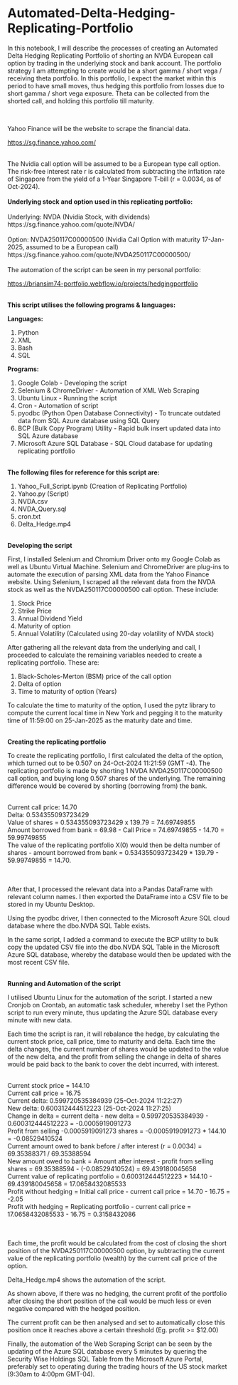 # Automated-Delta-Hedging-Replicating-Portfolio

In this notebook, I will describe the processes of creating an Automated Delta Hedging Replicating Portfolio of shorting an NVDA European call option by trading in the underlying stock and bank account. The portfolio strategy I am attempting to create would be a short gamma / short vega / receiving theta portfolio. In this portfolio, I expect the market within this period to have small moves, thus hedging this portfolio from losses due to short gamma / short vega exposure. Theta can be collected from the shorted call, and holding this portfolio till maturity.

<br/>

Yahoo Finance will be the website to scrape the financial data.

https://sg.finance.yahoo.com/

<br/>
The Nvidia call option will be assumed to be a European type call option. The risk-free interest rate r is calculated from subtracting the inflation rate of Singapore from the yield of a 1-Year Singapore T-bill (r = 0.0034, as of Oct-2024).

<br/>
<br/><b>Underlying stock and option used in this replicating portfolio:</b>

<br/>
<br/>
Underlying: NVDA (Nvidia Stock, with dividends)<br/>
https://sg.finance.yahoo.com/quote/NVDA/<br />

<br/>
Option: NVDA250117C00000500 (Nvidia Call Option with maturity 17-Jan-2025, assumed to be a European call)
https://sg.finance.yahoo.com/quote/NVDA250117C00000500/

<br />
<br />
The automation of the script can be seen in my personal portfolio:

https://briansim74-portfolio.webflow.io/projects/hedgingportfolio


<br/><b>This script utilises the following programs & languages:</b>

<b>Languages:</b>
1. Python
2. XML
3. Bash
4. SQL

<b>Programs:</b>
1. Google Colab - Developing the script
2. Selenium & ChromeDriver - Automation of XML Web Scraping
3. Ubuntu Linux - Running the script
4. Cron - Automation of script
5. pyodbc (Python Open Database Connectivity) - To truncate outdated data from SQL Azure database using SQL Query
6. BCP (Bulk Copy Program) Utility - Rapid bulk insert updated data into SQL Azure database
7. Microsoft Azure SQL Database - SQL Cloud database for updating replicating portfolio

<br/><b>The following files for reference for this script are:</b>
1. Yahoo_Full_Script.ipynb (Creation of Replicating Portfolio)
2. Yahoo.py (Script)
3. NVDA.csv
4. NVDA_Query.sql
5. cron.txt
6. Delta_Hedge.mp4

<br/><b>Developing the script</b>

First, I installed Selenium and Chromium Driver onto my Google Colab as well as Ubuntu Virtual Machine. Selenium and ChromeDriver are plug-ins to automate the execution of parsing XML data from the Yahoo Finance website.
Using Selenium, I scraped all the relevant data from the NVDA stock as well as the NVDA250117C00000500 call option. These include:

1. Stock Price
2. Strike Price
3. Annual Dividend Yield
4. Maturity of option
5. Annual Volatility (Calculated using 20-day volatility of NVDA stock)

After gathering all the relevant data from the underlying and call, I proceeded to calculate the remaining variables needed to create a replicating portfolio. These are:

1. Black-Scholes-Merton (BSM) price of the call option
2. Delta of option
3. Time to maturity of option (Years)

To calculate the time to maturity of the option, I used the pytz library to compute the current local time in New York and pegging it to the maturity time of 11:59:00 on 25-Jan-2025 as the maturity date and time.

<br/><b>Creating the replicating portfolio</b>

To create the replicating portfolio, I first calculated the delta of the option, which turned out to be 0.507 on 24-Oct-2024 11:21:59 (GMT -4). The replicating portfolio is made by shorting 1 NVDA NVDA250117C00000500 call option, and buying long 0.507 shares of the underlying. The remaining difference would be covered by shorting (borrowing from) the bank.

<br/>
Current call price: 14.70
<br/>
Delta: 0.534355093723429
<br/>
Value of shares = 0.534355093723429 x 139.79 = 74.69749855
<br/>
Amount borrowed from bank = 69.98 - Call Price = 74.69749855 - 14.70 = 59.99749855

<br />
The value of the replicating portfolio X(0) would then be delta number of shares - amount borrowed from bank = 0.534355093723429 * 139.79 - 59.99749855 = 14.70.

<br/><br/>
After that, I processed the relevant data into a Pandas DataFrame with relevant column names. I then exported the DataFrame into a CSV file to be stored in my Ubuntu Desktop.

Using the pyodbc driver, I then connected to the Microsoft Azure SQL cloud database where the dbo.NVDA SQL Table exists.

In the same script, I added a command to execute the BCP utility to bulk copy the updated CSV file into the dbo.NVDA SQL Table in the Microsoft Azure SQL database, whereby the database would then be updated with the most recent CSV file.

<br/><b>Running and Automation of the script</b>

I utilised Ubuntu Linux for the automation of the script. I started a new Cronjob on Crontab, an automatic task scheduler, whereby I set the Python script to run every minute, thus updating the Azure SQL database every minute with new data.

Each time the script is ran, it will rebalance the hedge, by calculating the current stock price, call price, time to maturity and delta. Each time the delta changes, the current number of shares would be updated to the value of the new delta, and the profit from selling the change in delta of shares would be paid back to the bank to cover the debt incurred, with interest.

<br/>
Current stock price = 144.10
<br/>
Current call price = 16.75
<br/>
Current delta: 0.599720535384939 (25-Oct-2024 11:22:27)
<br/>
New delta: 0.600312444512223 (25-Oct-2024 11:27:25)
<br/>
Change in delta = current delta - new delta = 0.599720535384939 - 0.600312444512223 = -0.0005919091273
<br/>
Profit from selling -0.0005919091273 shares = -0.0005919091273 * 144.10 = -0.08529410524
<br/>
Current amount owed to bank before / after interest (r = 0.0034) = 69.35388371 / 69.35388594
<br/>
New amount owed to bank = Amount after interest - profit from selling shares = 69.35388594 - (-0.08529410524) = 69.439180045658
<br/>
Current value of replicating portfolio = 0.600312444512223 * 144.10 - 69.439180045658 = 17.0658432085533
<br/>
Profit without hedging = Initial call price - current call price = 14.70 - 16.75 = -2.05
<br/>
Profit with hedging = Replicating portfolio - current call price = 17.0658432085533 - 16.75 = 0.3158432086

<br/><br/>
Each time, the profit would be calculated from the cost of closing the short position of the NVDA250117C00000500 option, by subtracting the current value of the replicating portfolio (wealth) by the current call price of the option.

Delta_Hedge.mp4 shows the automation of the script.

As shown above, if there was no hedging, the current profit of the portfolio after closing the short position of the call would be much less or even negative compared with the hedged position.

The current profit can be then analysed and set to automatically close this position once it reaches above a certain threshold (Eg. profit >= $12.00)

Finally, the automation of the Web Scraping Script can be seen by the updating of the Azure SQL database every 5 minutes by quering the Security Wise Holdings SQL Table from the Microsoft Azure Portal, preferably set to operating during the trading hours of the US stock market (9:30am to 4:00pm GMT-04).
